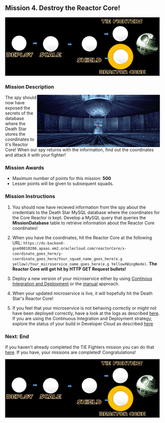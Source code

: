 ## Mission 4. Destroy the Reactor Core! ##

![Mission4](MapDatabaseMission.PNG)

### Mission Description ###

<img align="right" src="../images/reactorCore.png" width = "400px">
The spy should now have exposed the secrets of the database where the Death Star stores the coordinates to it's Reactor Core! When our spy returns with the information, find out the coordinates and attack it with your fighter! 

### Mission Awards ###

- Maximum number of points for this mission: **500**
- Lesser points will be given to subsequent squads.

### Mission Instructions ###

1. You should now have recieved information from the spy about the credentials to the Death Star MySQL database where the coordinates for the Core Reactor is kept. Develop a MySQL query that queries the **MissionDatabase** table to retrieve information about the Reactor Core coordinates!

2. When you have the coordinates, hit the Reactor Core at the following URL:
```https://ds-backend-gse00010206.apaas.em2.oraclecloud.com/reactorCore/x-coordinate_goes_here/y-coordinate_goes_here/Your_squad_name_goes_here(e.g yellow)/Your_microservice_name_goes_here(e.g YellowXWingNode)```. 
**The Reactor Core will get hit by HTTP GET Request bullets!**

3. Deploy a new version of your microservice either by using [Continous Integration and Deployment](deployment/cicd.md) or the [manual](deployment/manually.md) approach. 

4. When your updated microservice is live, it will hopefully hit the Death Star's Reactor Core!

5. If you feel that your microservice is not behaving correctly or might not have been deployed correctly, have a look at the logs as described [here](../logs.md). If you are using the Continuous Integration and Deployment strategy, explore the status of your build in Developer Cloud as described [here](../devcs.md)

### Next: End ###

If you haven't already completed the TIE Fighters mission you can do that [here](iterate.md). If you have, your missions are completed! Congratulations!

![Mission4](MapDatabaseMission.PNG)
